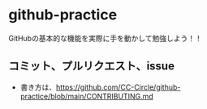 # github-practice
GitHubの基本的な機能を実際に手を動かして勉強しよう！！

## コミット、プルリクエスト、issue
- 書き方は、https://github.com/CC-Circle/github-practice/blob/main/CONTRIBUTING.md
